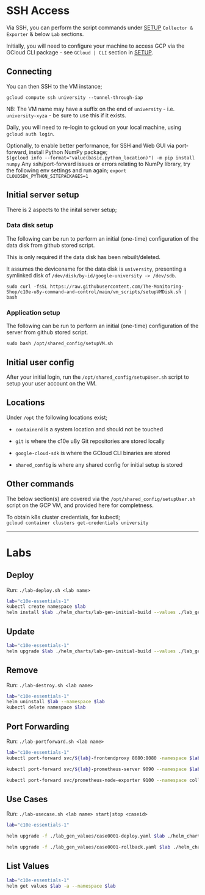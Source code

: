 # SSH Access

Via SSH, you can perform the script commands under [SETUP](SETUP.md) `Collector & Exporter` & below `Lab` sections.

Initially, you will need to configure your machine to access GCP via the GCloud CLI package - see `GCloud | CLI` section in [SETUP](SETUP.md).

## Connecting

You can then SSH to the VM instance;

`gcloud compute ssh university --tunnel-through-iap`

NB:
The VM name may have a suffix on the end of `university` - i.e. `university-xyza` - be sure to use this if it exists.

Daily, you will need to re-login to gcloud on your local machine, using `gcloud auth login`.

Optionally, to enable better performance, for SSH and Web GUI via port-forward, install Python NumPy package;  
`$(gcloud info --format="value(basic.python_location)") -m pip install numpy`
Any ssh/port-forward issues or errors relating to NumPy library, try the following env settings and run again;
`export CLOUDSDK_PYTHON_SITEPACKAGES=1`

## Initial server setup

There is 2 aspects to the inital server setup;

### Data disk setup

The following can be run to perform an initial (one-time) configuration of the data disk from github stored script.

This is only required if the data disk has been rebuilt/deleted.

It assumes the devicename for the data disk is `university`, presenting a symlinked disk of `/dev/disk/by-id/google-university -> /dev/sdb`.

`sudo curl -fsSL https://raw.githubusercontent.com/The-Monitoring-Shop/c10e-u8y-command-and-control/main/vm_scripts/setupVMDisk.sh | bash`

### Application setup

The following can be run to perform an initial (one-time) configuration of the server from github stored script.

`sudo bash /opt/shared_config/setupVM.sh`

## Initial user config

After your initial login, run the `/opt/shared_config/setupUser.sh` script to setup your user account on the VM.

## Locations

Under `/opt` the following locations exist;

- `containerd` is a system location and should not be touched

- `git` is where the c10e u8y Git repositories are stored locally

- `google-cloud-sdk` is where the GCloud CLI binaries are stored

- `shared_config` is where any shared config for initial setup is stored

## Other commands

The below section(s) are covered via the `/opt/shared_config/setupUser.sh` script on the GCP VM, and provided here for completness.

To obtain k8s cluster credentials, for kubectl;  
`gcloud container clusters get-credentials university`

---

# Labs

## Deploy

Run: `./lab-deploy.sh <lab name>`

```bash
lab="c10e-essentials-1"
kubectl create namespace $lab
helm install $lab ./helm_charts/lab-gen-initial-build --values ./lab_gen_values/initial-values.yaml --namespace $lab
```

## Update

```bash
lab="c10e-essentials-1"
helm upgrade $lab ./helm_charts/lab-gen-initial-build --values ./lab_gen_values/initial-values.yaml --namespace $lab
```

## Remove

Run: `./lab-destroy.sh <lab name>`

```bash
lab="c10e-essentials-1"
helm uninstall $lab --namespace $lab
kubectl delete namespace $lab
```

## Port Forwarding

Run: `./lab-portforward.sh <lab name>`

```bash
lab="c10e-essentials-1"
kubectl port-forward svc/${lab}-frontendproxy 8080:8080 -namespace $lab

kubectl port-forward svc/${lab}-prometheus-server 9090 --namespace $lab

kubectl port-forward svc/prometheus-node-exporter 9100 --namespace collectors
```

## Use Cases

Run: `./lab-usecase.sh <lab name> start|stop <caseid>`

```bash
lab="c10e-essentials-1"

helm upgrade -f ./lab_gen_values/case0001-deploy.yaml $lab ./helm_charts/lab-gen-initial-build --reuse-values --namespace $lab

helm upgrade -f ./lab_gen_values/case0001-rollback.yaml $lab ./helm_charts/lab-gen-initial-build --reuse-values --namespace $lab
```

## List Values

```bash
lab="c10e-essentials-1"
helm get values $lab -a --namespace $lab
```
